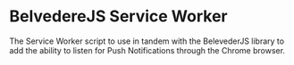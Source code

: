 # BelvedereJS Service Worker

The Service Worker script to use in tandem with the BelevederJS library to add the ability to listen for Push Notifications through the Chrome browser.
